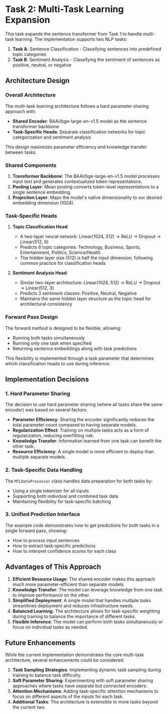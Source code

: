 # Task 2: Multi-Task Learning Expansion

This task expands the sentence transformer from Task 1 to handle multi-task learning. The implementation supports two NLP tasks:
1. **Task A**: Sentence Classification - Classifying sentences into predefined topic categories
2. **Task B**: Sentiment Analysis - Classifying the sentiment of sentences as positive, neutral, or negative

## Architecture Design

### Overall Architecture

The multi-task learning architecture follows a hard parameter sharing approach with:
- **Shared Encoder**: BAAI/bge-large-en-v1.5 model as the sentence transformer backbone
- **Task-Specific Heads**: Separate classification networks for topic categorization and sentiment analysis

This design maximizes parameter efficiency and knowledge transfer between tasks.

### Shared Components

1. **Transformer Backbone**: The BAAI/bge-large-en-v1.5 model processes input text and generates contextualized token representations.
2. **Pooling Layer**: Mean pooling converts token-level representations to a single sentence embedding.
3. **Projection Layer**: Maps the model's native dimensionality to our desired embedding dimension (1024).

### Task-Specific Heads

1. **Topic Classification Head**:
   - A two-layer neural network: Linear(1024, 512) → ReLU → Dropout → Linear(512, 6)
   - Predicts 6 topic categories: Technology, Business, Sports, Entertainment, Politics, Science/Health
   - The hidden layer size (512) is half the input dimension, following common practice for classification heads

2. **Sentiment Analysis Head**:
   - Similar two-layer architecture: Linear(1024, 512) → ReLU → Dropout → Linear(512, 3)
   - Predicts 3 sentiment classes: Positive, Neutral, Negative
   - Maintains the same hidden layer structure as the topic head for architectural consistency

### Forward Pass Design

The forward method is designed to be flexible, allowing:
- Running both tasks simultaneously
- Running only one task when specified
- Returning sentence embeddings along with task predictions

This flexibility is implemented through a task parameter that determines which classification heads to use during inference.

## Implementation Decisions

### 1. Hard Parameter Sharing

The decision to use hard parameter sharing (where all tasks share the same encoder) was based on several factors:

- **Parameter Efficiency**: Sharing the encoder significantly reduces the total parameter count compared to having separate models.
- **Regularization Effect**: Training on multiple tasks acts as a form of regularization, reducing overfitting risk.
- **Knowledge Transfer**: Information learned from one task can benefit the other task.
- **Resource Efficiency**: A single model is more efficient to deploy than multiple separate models.

### 2. Task-Specific Data Handling

The `MTLDataProcessor` class handles data preparation for both tasks by:

- Using a single tokenizer for all inputs
- Supporting both individual and combined task data
- Maintaining flexibility for task-specific batching

### 3. Unified Prediction Interface

The example code demonstrates how to get predictions for both tasks in a single forward pass, showing:

- How to process input sentences
- How to extract task-specific predictions
- How to interpret confidence scores for each class

## Advantages of This Approach

1. **Efficient Resource Usage**: The shared encoder makes this approach much more parameter-efficient than separate models.
2. **Knowledge Transfer**: The model can leverage knowledge from one task to improve performance on the other.
3. **Simplified Deployment**: A single model that handles multiple tasks streamlines deployment and reduces infrastructure needs.
4. **Balanced Learning**: The architecture allows for task-specific weighting during training to balance the importance of different tasks.
5. **Flexible Inference**: The model can perform both tasks simultaneously or focus on individual tasks as needed.

## Future Enhancements

While the current implementation demonstrates the core multi-task architecture, several enhancements could be considered:

1. **Task Sampling Strategies**: Implementing dynamic task sampling during training to balance task difficulty.
2. **Soft Parameter Sharing**: Experimenting with soft parameter sharing approaches where tasks have separate but connected encoders.
3. **Attention Mechanisms**: Adding task-specific attention mechanisms to focus on different aspects of the inputs for each task.
4. **Additional Tasks**: The architecture is extensible to more tasks beyond the current two.